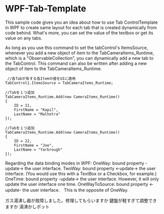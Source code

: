 # WPF-Tab-Template
This sample code gives you an idea about how to use Tab ControlTemplate in WPF to create same layout for each tab that is created dynamically from code behind.
What's more, you can set the value of the textbox or get its value on any tabs.

As long as you use this command to set the tabControl's ItemsSource, whenever you add a new object of item to the 
TabCameraItems_Runtime, which is a "ObservableCollection", you can dynamically add a new tab to the TabControl.
This command can also be written after adding a new object of item to the TabCameraItems_Runtime.

```
 //各Tabが有する各Itemの値をUIに適用
TabControl1.ItemsSource = TabCameraItems_Runtime;

//Tabを１つ追加
TabCameraItems_Runtime.Add(new CameraItems_Runtime()
{
    ID = 11,
    FirstName = "Kapil",
    LastName = "Malhotra"
});

//Tabを１つ追加
TabCameraItems_Runtime.Add(new CameraItems_Runtime()
{
    ID = 22,
    FirstName = "Joe",
    LastName = "Yarbrough"
});
```



Regarding the data binding modes in WPF:
OneWay: bound property -update-> the user interface.
TwoWay: bound property <-update-> the user interface.
        (You would use this with a TextBox or a Checkbox, for example.)
OneTime: bound property -update-> the user interface. However, it will only update the user interface one time.
OneWayToSource: bound property <-update- the user interface.　This is the opposite of OneWay.


ガス湯沸し器が故障しました。修理してもらいますか
鍵盤が軽すぎて調整できますか
湯沸かしポット

